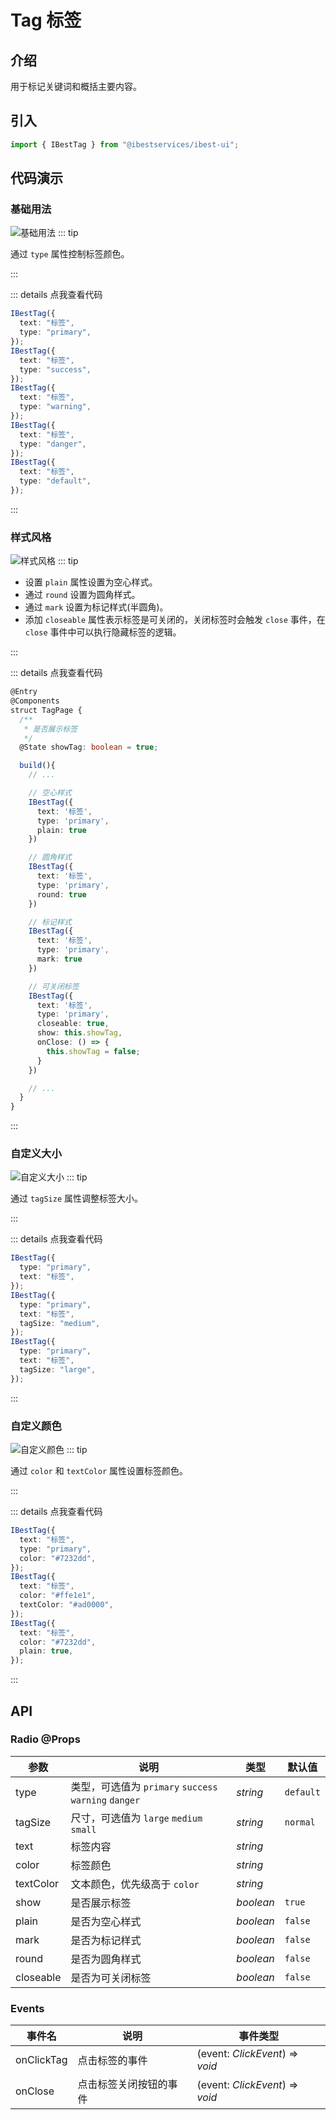 # Tag 标签

## 介绍

用于标记关键词和概括主要内容。

## 引入

```ts
import { IBestTag } from "@ibestservices/ibest-ui";
```

## 代码演示

### 基础用法

![基础用法](./images/basic-tag.png)
::: tip

通过 `type` 属性控制标签颜色。

:::

::: details 点我查看代码

```ts
IBestTag({
  text: "标签",
  type: "primary",
});
IBestTag({
  text: "标签",
  type: "success",
});
IBestTag({
  text: "标签",
  type: "warning",
});
IBestTag({
  text: "标签",
  type: "danger",
});
IBestTag({
  text: "标签",
  type: "default",
});
```

:::

### 样式风格

![样式风格](./images/styles-tag.png)
::: tip

- 设置 `plain` 属性设置为空心样式。
- 通过 `round` 设置为圆角样式。
- 通过 `mark` 设置为标记样式(半圆角)。
- 添加 `closeable` 属性表示标签是可关闭的，关闭标签时会触发 `close` 事件，在 `close` 事件中可以执行隐藏标签的逻辑。

:::

::: details 点我查看代码

```ts
@Entry
@Components
struct TagPage {
  /**
   * 是否展示标签
   */
  @State showTag: boolean = true;

  build(){
    // ...

    // 空心样式
    IBestTag({
      text: '标签',
      type: 'primary',
      plain: true
    })

    // 圆角样式
    IBestTag({
      text: '标签',
      type: 'primary',
      round: true
    })

    // 标记样式
    IBestTag({
      text: '标签',
      type: 'primary',
      mark: true
    })

    // 可关闭标签
    IBestTag({
      text: '标签',
      type: 'primary',
      closeable: true,
      show: this.showTag,
      onClose: () => {
        this.showTag = false;
      }
    })

    // ...
  }
}
```

:::

### 自定义大小

![自定义大小](./images/size-tag.png)
::: tip

通过 `tagSize` 属性调整标签大小。

:::

::: details 点我查看代码

```ts
IBestTag({
  type: "primary",
  text: "标签",
});
IBestTag({
  type: "primary",
  text: "标签",
  tagSize: "medium",
});
IBestTag({
  type: "primary",
  text: "标签",
  tagSize: "large",
});
```

:::

### 自定义颜色

![自定义颜色](./images/color-tag.png)
::: tip

通过 `color` 和 `textColor` 属性设置标签颜色。

:::

::: details 点我查看代码

```ts
IBestTag({
  text: "标签",
  type: "primary",
  color: "#7232dd",
});
IBestTag({
  text: "标签",
  color: "#ffe1e1",
  textColor: "#ad0000",
});
IBestTag({
  text: "标签",
  color: "#7232dd",
  plain: true,
});
```

:::

## API

### Radio @Props

| 参数      | 说明                                                  | 类型      | 默认值    |
| --------- | ----------------------------------------------------- | --------- | --------- |
| type      | 类型，可选值为 `primary` `success` `warning` `danger` | _string_  | `default` |
| tagSize   | 尺寸，可选值为 `large` `medium` `small`               | _string_  | `normal`  |
| text      | 标签内容                                              | _string_  |           |
| color     | 标签颜色                                              | _string_  |           |
| textColor | 文本颜色，优先级高于 `color`                          | _string_  |           |
| show      | 是否展示标签                                          | _boolean_ | `true`    |
| plain     | 是否为空心样式                                        | _boolean_ | `false`   |
| mark      | 是否为标记样式                                        | _boolean_ | `false`   |
| round     | 是否为圆角样式                                        | _boolean_ | `false`   |
| closeable | 是否为可关闭标签                                      | _boolean_ | `false`   |

### Events

| 事件名     | 说明                   | 事件类型                        |
| ---------- | ---------------------- | ------------------------------- |
| onClickTag | 点击标签的事件         | (event: _ClickEvent_) => _void_ |
| onClose    | 点击标签关闭按钮的事件 | (event: _ClickEvent_) => _void_ |
